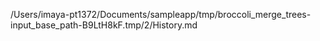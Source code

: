 /Users/imaya-pt1372/Documents/sampleapp/tmp/broccoli_merge_trees-input_base_path-B9LtH8kF.tmp/2/History.md